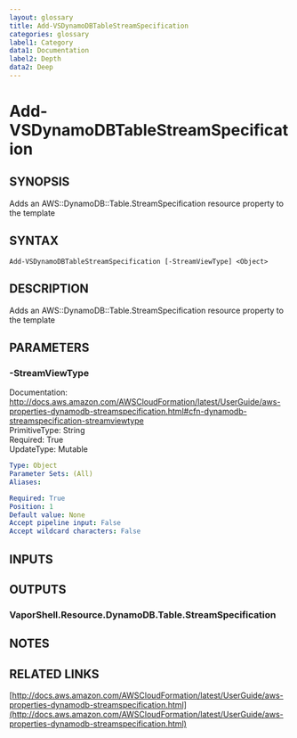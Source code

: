 ```yaml
---
layout: glossary
title: Add-VSDynamoDBTableStreamSpecification
categories: glossary
label1: Category
data1: Documentation
label2: Depth
data2: Deep
---
```


# Add-VSDynamoDBTableStreamSpecification

## SYNOPSIS
Adds an AWS::DynamoDB::Table.StreamSpecification resource property to the template

## SYNTAX

```
Add-VSDynamoDBTableStreamSpecification [-StreamViewType] <Object>
```

## DESCRIPTION
Adds an AWS::DynamoDB::Table.StreamSpecification resource property to the template

## PARAMETERS

### -StreamViewType
Documentation: http://docs.aws.amazon.com/AWSCloudFormation/latest/UserGuide/aws-properties-dynamodb-streamspecification.html#cfn-dynamodb-streamspecification-streamviewtype    
PrimitiveType: String    
Required: True    
UpdateType: Mutable

```yaml
Type: Object
Parameter Sets: (All)
Aliases: 

Required: True
Position: 1
Default value: None
Accept pipeline input: False
Accept wildcard characters: False
```

## INPUTS

## OUTPUTS

### VaporShell.Resource.DynamoDB.Table.StreamSpecification

## NOTES

## RELATED LINKS

[http://docs.aws.amazon.com/AWSCloudFormation/latest/UserGuide/aws-properties-dynamodb-streamspecification.html](http://docs.aws.amazon.com/AWSCloudFormation/latest/UserGuide/aws-properties-dynamodb-streamspecification.html)

